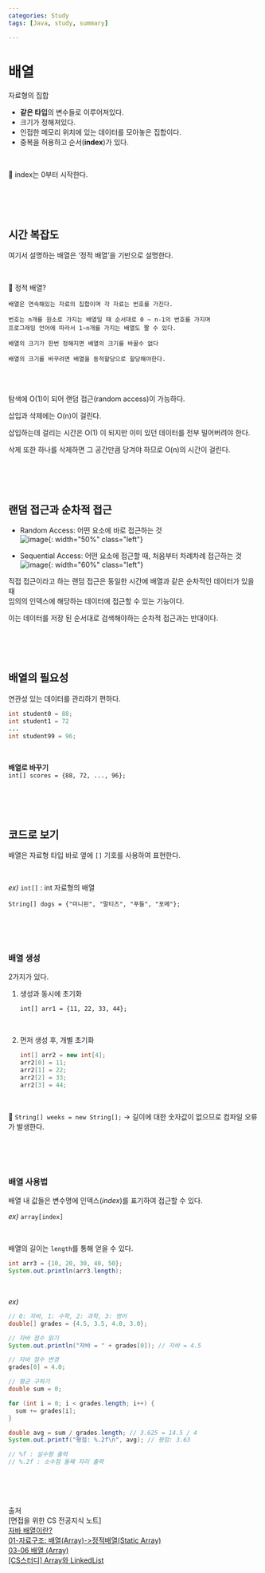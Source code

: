 ```yaml
---
categories: Study
tags: [Java, study, summary]

---
```



# 배열

자료형의 집합

- **같은 타입**의 변수들로 이루어져있다.
- 크기가 정해져있다.
- 인접한 메모리 위치에 있는 데이터를 모아놓은 집합이다.
- 중복을 허용하고 순서(**index**)가 있다.


<br>

🐣 index는 0부터 시작한다.

               
<br><br><br>



## 시간 복잡도

여기서 설명하는 배열은 ‘정적 배열’을 기반으로 설명한다.

<br>

💬 정적 배열?                                
```
배열은 연속해있는 자료의 집합이며 각 자료는 번호를 가진다.                    
  
번호는 n개를 원소로 가지는 배열일 때 순서대로 0 ~ n-1의 번호를 가지며                      
프로그래밍 언어에 따라서 1~n개를 가지는 배열도 짤 수 있다.                     

배열의 크기가 한번 정해지면 배열의 크기를 바꿀수 없다                   

배열의 크기를 바꾸려면 배열을 동적할당으로 할당해야한다.    
```

<br><br>

탐색에 O(1)이 되어 랜덤 접근(random access)이 가능하다.

삽입과 삭제에는 O(n)이 걸린다.                 

삽입하는데 걸리는 시간은 O(1) 이 되지만 이미 있던 데이터를 전부 밀어버려야 한다.

삭제 또한 하나를 삭제하면 그 공간만큼 당겨야 하므로 O(n)의 시간이 걸린다.

<br><br><br>

## 랜덤 접근과 순차적 접근

- Random Access: 어떤 요소에 바로 접근하는 것     
  ![image](https://user-images.githubusercontent.com/74857364/197582356-dd26fff1-0542-448b-92f5-861e68cb0290.png){: width="50%" class="left"}                           


- Sequential Access: 어떤 요소에 접근할 때, 처음부터 차례차례 접근하는 것                          
  ![image](https://user-images.githubusercontent.com/74857364/196880487-6913814e-e835-4215-a5f1-c468ad157052.png){: width="60%" class="left"}                     


직접 접근이라고 하는 랜덤 접근은 동일한 시간에 배열과 같은 순차적인 데이터가 있을 때                              
임의의 인덱스에 해당하는 데이터에 접근할 수 있는 기능이다.                                  

이는 데이터를 저장 된 순서대로 검색해야하는 순차적 접근과는 반대이다.                   

<br><br><br>

## 배열의 필요성

연관성 있는 데이터를 관리하기 편하다.

```java
int student0 = 88;
int student1 = 72
...
int student99 = 96;
```
<br>

**배열로 바꾸기**                 
`int[] scores = {88, 72, ..., 96};`

<br><br><br>

## 코드로 보기
배열은 자료형 타입 바로 옆에 `[]` 기호를 사용하여 표현한다.      

<br>
 
*ex)*  `int[]` : int 자료형의 배열          

`String[] dogs = {"미니핀", "말티즈", "푸들", "포메"};`                    

<br><br><br>

### 배열 생성
2가지가 있다.

1. 생성과 동시에 초기화
    
    `int[] arr1 = {11, 22, 33, 44};`

<br>

2. 먼저 생성 후, 개별 초기화
    
    ```java
    int[] arr2 = new int[4];
    arr2[0] = 11;
    arr2[1] = 22;
    arr2[2] = 33;
    arr2[3] = 44;
    ```

<br>

🐣 `String[] weeks = new String[];` → 길이에 대한 숫자값이 없으므로 컴파일 오류가 발생한다.

<br><br><br>

### 배열 사용법

배열 내 값들은 변수명에 인덱스(*index*)를 표기하여 접근할 수 있다.

*ex)*  `array[index]`

<br>

배열의 길이는 `length`를 통해 얻을 수 있다.

```java
int arr3 = {10, 20, 30, 40, 50};
System.out.println(arr3.length);
```

<br>

*ex)*

```java
// 0: 자바, 1: 수학, 2: 과학, 3: 영어
double[] grades = {4.5, 3.5, 4.0, 3.0};

// 자바 점수 읽기
System.out.println("자바 = " + grades[0]); // 자바 = 4.5

// 자바 점수 변경
grades[0] = 4.0;

// 평균 구하기
double sum = 0;

for (int i = 0; i < grades.length; i++) {
  sum += grades[i];
}

double avg = sum / grades.length; // 3.625 = 14.5 / 4
System.out.printf("평점: %.2f\n", avg); // 평점: 3.63

// %f : 실수형 출력
// %.2f : 소수점 둘째 자리 출력
```
<br><br><br>

출처                
[면접을 위한 CS 전공지식 노트]       
[자바 배열이란?](https://cloudstudying.kr/questions/280)                     
[01-자료구조: 배열(Array)->정적배열(Static Array)](https://m.blog.naver.com/PostView.naver?isHttpsRedirect=true&blogId=justkukaro&logNo=220396540585)                  
[03-06 배열 (Array)](https://wikidocs.net/206)                        
[[CS스터디] Array와 LinkedList](https://vicente-blog.com/blog/56/)                       

